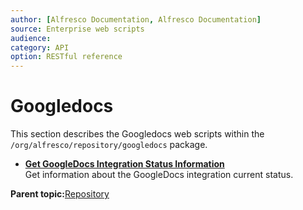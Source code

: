 ```yaml
---
author: [Alfresco Documentation, Alfresco Documentation]
source: Enterprise web scripts
audience: 
category: API
option: RESTful reference
---
```


# Googledocs

This section describes the Googledocs web scripts within the `/org/alfresco/repository/googledocs` package.

-   **[Get GoogleDocs Integration Status Information](../references/RESTful-GoogledocsStatusGet.md)**  
 Get information about the GoogleDocs integration current status.

**Parent topic:**[Repository](../references/RESTful-Repository.md)


